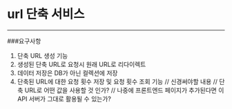# url 단축 서비스 

-----

###요구사항
1. 단축 URL 생성 기능
2. 생성된 단축 URL로 요청시 원래 URL로 리다이렉트
3. 데이터 저장은 DB가 아닌 컬렉션에 저장
4. 단축된 URL에 대한 요청 횟수 저장 및 요청 횟수 조회 기능
   //		신경써야할 내용
   //		단축 URL로 어떤 값을 사용할 것 인가?
   //		나중에 프론트엔드 페이지가 추가된다면 이 API 서버가 그대로 활용될 수 있는가?